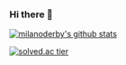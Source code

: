 ### Hi there 👋

<!--
**milanoderby/milanoderby** is a ✨ _special_ ✨ repository because its `README.md` (this file) appears on your GitHub profile.

Here are some ideas to get you started:

- 🔭 I’m currently working on ...
- 🌱 I’m currently learning ...
- 👯 I’m looking to collaborate on ...
- 🤔 I’m looking for help with ...
- 💬 Ask me about ...
- 📫 How to reach me: ...
- 😄 Pronouns: ...
- ⚡ Fun fact: ...
-->

[![milanoderby's github stats](https://github-readme-stats.vercel.app/api?username=milanoderby&show_icons=true&theme=algolia)](https://github.com/milanoderby/github-readme-stats)

[![solved.ac tier](http://mazassumnida.wtf/api/v2/generate_badge?boj=milanoderby)](https://solved.ac/milanoderby)


